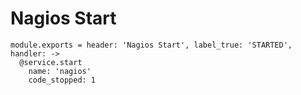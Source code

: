 
# Nagios Start

    module.exports = header: 'Nagios Start', label_true: 'STARTED', handler: ->
      @service.start
        name: 'nagios'
        code_stopped: 1
